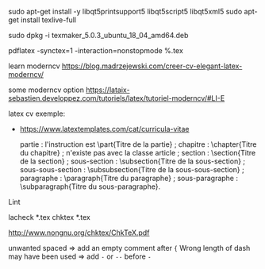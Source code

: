 sudo apt-get install -y libqt5printsupport5 libqt5script5 libqt5xml5
sudo apt-get install texlive-full

sudo dpkg -i texmaker_5.0.3_ubuntu_18_04_amd64.deb

pdflatex -synctex=1 -interaction=nonstopmode %.tex

learn moderncv
https://blog.madrzejewski.com/creer-cv-elegant-latex-moderncv/

some moderncv option
https://lataix-sebastien.developpez.com/tutoriels/latex/tutoriel-moderncv/#LI-E

latex cv exemple:
* https://www.latextemplates.com/cat/curricula-vitae




    partie : l'instruction est \part{Titre de la partie} ;
    chapitre : \chapter{Titre du chapitre} ; n'existe pas avec la classe article ;
    section : \section{Titre de la section} ;
    sous-section : \subsection{Titre de la sous-section} ;
    sous-sous-section : \subsubsection{Titre de la sous-sous-section} ;
    paragraphe : \paragraph{Titre du paragraphe} ;
    sous-paragraphe : \subparagraph{Titre du sous-paragraphe}.


Lint

lacheck *.tex
chktex *.tex

http://www.nongnu.org/chktex/ChkTeX.pdf

unwanted spaced => add an empty comment after `{`
Wrong length of dash may have been used => add `-` or `--` before `-`